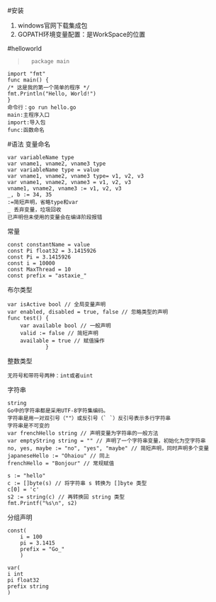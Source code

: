 #安装
1.	windows官网下载集成包
2.	GOPATH环境变量配置：是WorkSpace的位置

#helloworld
>		package main
	import "fmt"
	func main() {
   	/* 这是我的第一个简单的程序 */
   	fmt.Println("Hello, World!")
	}
	命令行：go run hello.go 
	main:主程序入口
	import:导入包
	func:函数命名

#语法
变量命名

	var variableName type
	var vname1, vname2, vname3 type
	var variableName type = value
	var vname1, vname2, vname3 type= v1, v2, v3
	var vname1, vname2, vname3 = v1, v2, v3
	vname1, vname2, vname3 := v1, v2, v3
	_, b := 34, 35
	:=简短声明，省略type和var
	_ 丢弃变量，垃圾回收
	已声明但未使用的变量会在编译阶段报错

常量

	const constantName = value
	const Pi float32 = 3.1415926
	const Pi = 3.1415926
	const i = 10000
	const MaxThread = 10
	const prefix = "astaxie_"

布尔类型

	var isActive bool // 全局变量声明
	var enabled, disabled = true, false // 忽略类型的声明
	func test() {
		var available bool // 一般声明
		valid := false // 简短声明
		available = true // 赋值操作
				}

整数类型
	
	无符号和带符号两种：int或者uint
   
字符串
	
	string
	Go中的字符串都是采用UTF-8字符集编码。
	字符串是用一对双引号（""）或反引号（` `）反引号表示多行字符串
	字符串是不可变的
	var frenchHello string // 声明变量为字符串的一般方法
	var emptyString string = "" // 声明了一个字符串变量，初始化为空字符串
	no, yes, maybe := "no", "yes", "maybe" // 简短声明，同时声明多个变量
	japaneseHello := "Ohaiou" // 同上
	frenchHello = "Bonjour" // 常规赋值

	s := "hello"
	c := []byte(s) // 将字符串 s 转换为 []byte 类型
	c[0] = 'c'
	s2 := string(c) // 再转换回 string 类型
	fmt.Printf("%s\n", s2)
	
分组声明
	
	const(
		i = 100
		pi = 3.1415
		prefix = "Go_"
		)
 	
	var(
	i int
	pi float32
	prefix string
	)